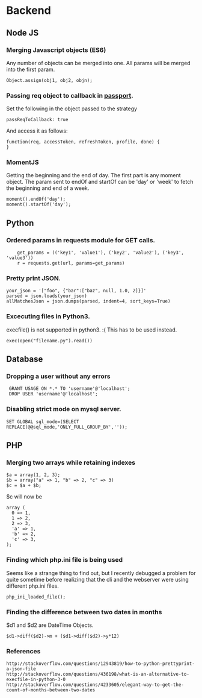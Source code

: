 # Backend

## Node JS

### Merging Javascript objects (ES6)
Any number of objects can be merged into one. All params will be merged into the first param.

```
Object.assign(obj1, obj2, objn);
```

### Passing req object to callback in [passport](https://github.com/jaredhanson/passport).
Set the following in the object passed to the strategy
```
passReqToCallback: true
```

And access it as follows:
```
function(req, accessToken, refreshToken, profile, done) {
}
```
### MomentJS

Getting the beginning and the end of day. The first part is any moment object. The param sent to endOf and startOf can be 'day' or 'week' to fetch the beginning and end of a week.
```
moment().endOf('day');
moment().startOf('day');
```

## Python

### Ordered params in requests module for GET calls.
```
	get_params = (('key1', 'value1'), ('key2', 'value2'), ('key3', 'value3'))
	r = requests.get(url, params=get_params)
```
### Pretty print JSON.
```
your_json = '["foo", {"bar":["baz", null, 1.0, 2]}]'
parsed = json.loads(your_json)
allMatchesJson = json.dumps(parsed, indent=4, sort_keys=True)
```

### Excecuting files in Python3.
execfile() is not supported in python3. :( This has to be used instead.
```
exec(open("filename.py").read())
```


## Database
 
### Dropping a user without any errors
```
 GRANT USAGE ON *.* TO 'username'@'localhost';
 DROP USER 'username'@'localhost';
```
### Disabling strict mode on mysql server.
```
SET GLOBAL sql_mode=(SELECT REPLACE(@@sql_mode,'ONLY_FULL_GROUP_BY',''));
```

## PHP 

### Merging two arrays while retaining indexes
```
$a = array(1, 2, 3);
$b = array("a" => 1, "b" => 2, "c" => 3)
$c = $a + $b;
```

$c will now be 
```
array (
  0 => 1,
  1 => 2,
  2 => 3,
  'a' => 1,
  'b' => 2,
  'c' => 3,
);
```

### Finding which php.ini file is being used
Seems like a strange thing to find out, but I recently debugged a problem for quite sometime before realizing that the cli and the webserver were using different php.ini files.
```
php_ini_loaded_file();
```

### Finding the difference between two dates in months
$d1 and $d2 are DateTime Objects.
```
$d1->diff($d2)->m + ($d1->diff($d2)->y*12)
```


### References
```
http://stackoverflow.com/questions/12943819/how-to-python-prettyprint-a-json-file
http://stackoverflow.com/questions/436198/what-is-an-alternative-to-execfile-in-python-3-0
http://stackoverflow.com/questions/4233605/elegant-way-to-get-the-count-of-months-between-two-dates
```
